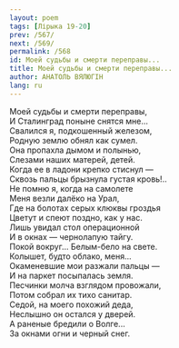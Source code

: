 ```yaml
---
layout: poem
tags: [Лірыка 19-20]
prev: /567/
next: /569/
permalink: /568
id: Моей судьбы и смерти переправы...
title: Моей судьбы и смерти переправы...
author: АНАТОЛЬ ВЯЛЮГІН
lang: ru
---
```



Моей судьбы и смерти переправы,  
И Сталинград поныне снятся мне...  
Свалился я, подкошенный железом,  
Родную землю обнял как сумел.  
Она пропахла дымом и полынью,  
Слезами наших матерей, детей.  
Когда ее в ладони крепко стиснул —  
Сквозь пальцы брызнула густая кровь!..  
Не помню я, когда на самолете  
Меня везли далёко на Урал,  
Где на болотах серых клюквы гроздья  
Цветут и спеют поздно, как у нас.  
Лишь увидал стол операционной  
И в окнах — чернолапую тайгу.  
Покой вокруг... Белым-бело на свете.  
Колышет, будто облако, меня...  
Окаменевшие мои разжали пальцы —  
И на паркет посыпалась земля.  
Песчинки молча взглядом провожали,  
Потом собрал их тихо санитар.  
Седой, на моего похожий деда,  
Неслышно он остался у дверей.  
А раненые бредили о Волге...  
За окнами огни и черный снег.  
